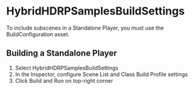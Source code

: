 # HybridHDRPSamplesBuildSettings

To include subscenes in a Standalone Player, you must use the BuildConfiguration asset.

## Building a Standalone Player

1. Select HybridHDRPSamplesBuildSettings
2. In the Inspector, configure Scene List and Class Build Profile settings
3. Click Build and Run on top-right corner
